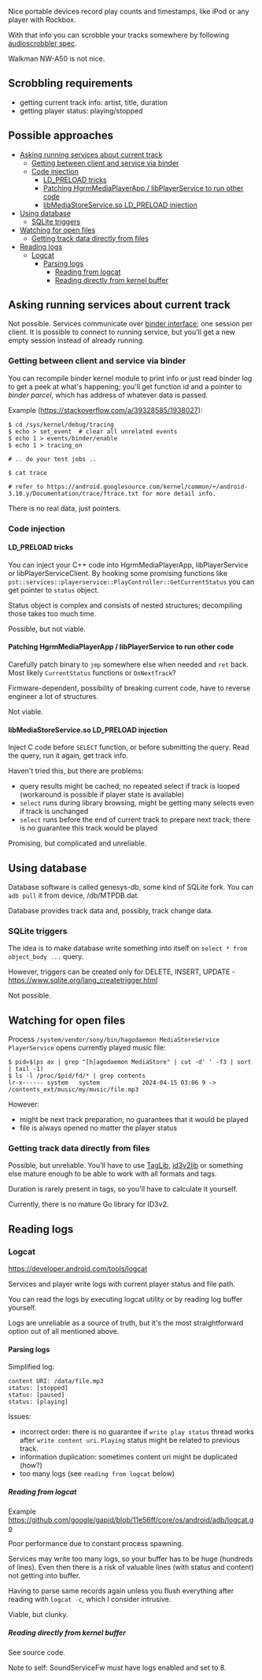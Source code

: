 Nice portable devices record play counts and timestamps, like iPod or any player with Rockbox.

With that info you can scrobble your tracks somewhere by following [audioscrobbler spec](https://web.archive.org/web/20170107015006/http://www.audioscrobbler.net/wiki/Portable_Player_Logging).

Walkman NW-A50 is not nice.

## Scrobbling requirements

  - getting current track info: artist, title, duration
  - getting player status: playing/stopped

## Possible approaches
<!-- TOC -->
  * [Asking running services about current track](#asking-running-services-about-current-track)
    * [Getting between client and service via binder](#getting-between-client-and-service-via-binder)
    * [Code injection](#code-injection)
      * [LD_PRELOAD tricks](#ldpreload-tricks)
      * [Patching HgrmMediaPlayerApp / libPlayerService to run other code](#patching-hgrmmediaplayerapp--libplayerservice-to-run-other-code)
      * [libMediaStoreService.so LD_PRELOAD injection](#libmediastoreserviceso-ldpreload-injection)
  * [Using database](#using-database)
    * [SQLite triggers](#sqlite-triggers)
  * [Watching for open files](#watching-for-open-files)
    * [Getting track data directly from files](#getting-track-data-directly-from-files)
  * [Reading logs](#reading-logs)
    * [Logcat](#logcat)
      * [Parsing logs](#parsing-logs)
        * [Reading from logcat](#reading-from-logcat)
        * [Reading directly from kernel buffer](#reading-directly-from-kernel-buffer)
<!-- TOC -->

## Asking running services about current track

Not possible. Services communicate over [binder interface](https://developer.android.com/reference/android/os/Binder);
one session per client.
It is possible to connect to running service, but you'll get a new empty session instead of already running.

### Getting between client and service via binder

You can recompile binder kernel module to print info or just read binder log to get a peek at what's happening; you'll get 
function id and a pointer to _binder parcel_, which has address of whatever data is passed.

Example (https://stackoverflow.com/a/39328585/1938027):

```shell
$ cd /sys/kernel/debug/tracing
$ echo > set_event  # clear all unrelated events
$ echo 1 > events/binder/enable
$ echo 1 > tracing_on

# .. do your test jobs ..

$ cat trace

# refer to https://android.googlesource.com/kernel/common/+/android-3.10.y/Documentation/trace/ftrace.txt for more detail info.
```

There is no real data, just pointers.

### Code injection

#### LD_PRELOAD tricks

You can inject your C++ code into HgrmMediaPlayerApp, libPlayerService or libPlayerServiceClient.
By hooking some promising functions like `pst::services::playerservice::PlayController::GetCurrentStatus` 
you can get pointer to `status` object.

Status object is complex and consists of nested structures; decompiling those takes too much time.

Possible, but not viable.

#### Patching HgrmMediaPlayerApp / libPlayerService to run other code

Carefully patch binary to `jmp` somewhere else when needed and `ret` back.
Most likely `CurrentStatus` functions or `OnNextTrack`?

Firmware-dependent, possibility of breaking current code, have to reverse engineer a lot of structures.

Not viable.

#### libMediaStoreService.so LD_PRELOAD injection

Inject C code before `SELECT` function, or before submitting the query. Read the query, run it again, get track info.

Haven't tried this, but there are problems:
- query results might be cached; no repeated select if track is looped (workaround is possible if player state is available)
- `select` runs during library browsing, might be getting many selects even if track is unchanged
- `select` runs before the end of current track to prepare next track; there is no guarantee this track would be played

Promising, but complicated and unreliable.


## Using database

Database software is called genesys-db, some kind of SQLite fork. You can `adb pull` it from device, /db/MTPDB.dat.

Database provides track data and, possibly, track change data.

### SQLite triggers

The idea is to make database write something into itself on `select * from object_body ...` query.

However, triggers can be created only for DELETE, INSERT, UPDATE - https://www.sqlite.org/lang_createtrigger.html

Not possible.

## Watching for open files

Process `/system/vendor/sony/bin/hagodaemon MediaStoreService PlayerService` opens currently played music file:

```shell
$ pid=$(ps ax | grep "[h]agodaemon MediaStore" | cut -d' ' -f3 | sort | tail -1)
$ ls -l /proc/$pid/fd/* | grep contents
lr-x------ system   system            2024-04-15 03:06 9 -> /contents_ext/music/my/music/file.mp3
```

However:
- might be next track preparation; no guarantees that it would be played
- file is always opened no matter the player status


### Getting track data directly from files

Possible, but unreliable. You'll have to use [TagLib](https://taglib.org/),
[id3v2lib](https://github.com/larsbs/id3v2lib) or something else mature enough to be able to work with all formats and tags.

Duration is rarely present in tags, so you'll have to calculate it yourself.

Currently, there is no mature Go library for ID3v2.


## Reading logs

### Logcat

https://developer.android.com/tools/logcat

Services and player write logs with current player status and file path.

You can read the logs by executing logcat utility or by reading log buffer yourself.

Logs are unreliable as a source of truth, but it's the most straightforward option out of all mentioned above.

#### Parsing logs

Simplified log:
```shell
content URI: /data/file.mp3
status: [stopped]
status: [paused]
status: [playing]
```

Issues:
  - incorrect order: there is no guarantee if `write play status` thread works after `write content uri`. `Playing` status might be related to previous track.
  - information duplication: sometimes content uri might be duplicated (how?)
  - too many logs (see `reading from logcat` below)

##### Reading from logcat

Example https://github.com/google/gapid/blob/11e56ff/core/os/android/adb/logcat.go

Poor performance due to constant process spawning.

Services may write too many logs, so your buffer has to be huge (hundreds of lines).
Even then there is a risk of valuable lines (with status and content) not getting into buffer.

Having to parse same records again unless you flush everything after reading with `logcat -c`, which I consider intrusive.

Viable, but clunky.

##### Reading directly from kernel buffer

See source code.

Note to self: SoundServiceFw *must* have logs enabled and set to 8.